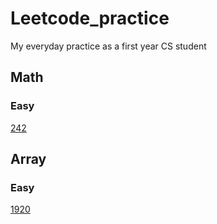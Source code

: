 # Leetcode_practice
My everyday practice as a first year CS student 
## Math
### Easy
[242](/leetcode2.ipynb)
## Array
### Easy
[1920](/leetcode1920.ipynb)

